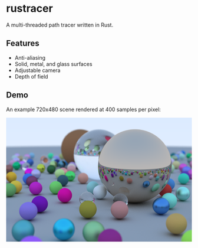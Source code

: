 # rustracer

A multi-threaded path tracer written in Rust.

## Features

* Anti-aliasing
* Solid, metal, and glass surfaces
* Adjustable camera
* Depth of field

## Demo

An example 720x480 scene rendered at 400 samples per pixel:

![demo](demo.png)
